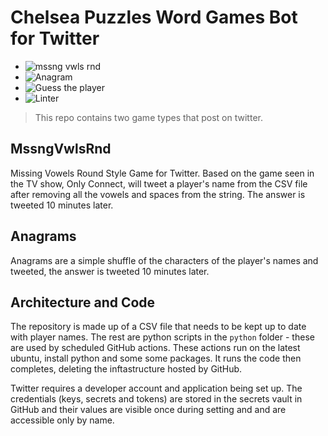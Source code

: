 # Chelsea Puzzles Word Games Bot for Twitter

- ![mssng vwls rnd](https://github.com/TheChelsOrg/bot_chelsea_puzzles/workflows/mssng%20vwls%20rnd/badge.svg) 
- ![Anagram](https://github.com/TheChelsOrg/bot_chelsea_puzzles/workflows/Anagram/badge.svg) 
- ![Guess the player](https://github.com/TheChelsOrg/bot_chelsea_puzzles/workflows/Guess%20the%20player/badge.svg)
- ![Linter](https://github.com/TheChelsOrg/bot_chelsea_puzzles/workflows/Linter/badge.svg)

> This repo contains two game types that post on twitter.

## MssngVwlsRnd

Missing Vowels Round Style Game for Twitter. Based on the game seen in the TV show, Only Connect, will tweet a player's name from the CSV file after removing all the vowels and spaces from the string. The answer is tweeted 10 minutes later.

## Anagrams

Anagrams are a simple shuffle of the characters of the player's names and tweeted, the answer is tweeted 10 minutes later.

## Architecture and Code

The repository is made up of a CSV file that needs to be kept up to date with player names. The rest are python scripts in the `python` folder - these are used by scheduled GitHub actions. These actions run on the latest ubuntu, install python and some some packages. It runs the code then completes, deleting the inftastructure hosted by GitHub.

Twitter requires a developer account and application being set up. The credentials (keys, secrets and tokens) are stored in the secrets vault in GitHub and their values are visible once during setting and and are accessible only by name.
